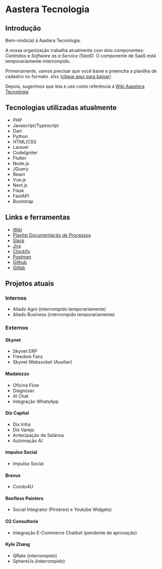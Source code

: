 # Aastera Tecnologia

## Introdução

Bem-vindo(a) à Aastera Tecnologia.

A nossa organização trabalha atualmente com dois componentes: *Contratos* e *Software as a Service (SaaS)*. O componente de SaaS está temporariamente interrompido.

Primeiramente, vamos precisar que você baixe e preencha a planilha de cadastro no formato .xlsx ([clique aqui para baixar](https://docs.google.com/spreadsheets/d/1T4abmD0SZwDWNdcncwaacz3oX5wKoatI/edit?usp=sharing&ouid=113204956876205314055&rtpof=true&sd=true))

Depois, sugerimos que leia e use como referência a [Wiki Aaastera Tecnologia](https://wiki.aastera.com)

## Tecnologias utilizadas atualmente

- PHP
- Javascript/Typescript
- Dart
- Python
- HTML/CSS
- Laravel
- CodeIgniter
- Flutter
- Node.js
- JQuery
- React
- Vue.js
- Next.js
- Flask
- FastAPI
- Bootstrap

## Links e ferramentas

- [Wiki](https://wiki.aastera.com)
- [Playlist Documentação de Processos](https://www.youtube.com/playlist?list=PLfgO_rAizr7IlNi88MGz0Msn041y_1zR8)
- [Slack](https://app.slack.com/client/T04GLJUPQ4B)
- [Jira](https://an-tecnologia-1.atlassian.net/jira)
- [Clockify](https://app.clockify.me)
- [Postman](https://www.postman.com/an-tecnologia)
- [Github](https://github.com/AN-Tecnologia)
- [Gitlab](https://gitlab.com/an-tecnologia)

## Projetos atuais

### Internos

- Aliado Agro (interrompido temporariamente)
- Aliado Business (interrompido temporariamente)

### Externos

#### Skynet

- Skynet ERP
- Freedom Fans
- Skynet Websocket (Auxiliar)

#### Madalozzo

- Oficina Flow
- Diagnoser
- AI Chat
- Integração WhatsApp

#### Dix Capital

- Dix Infra
- Dix Varejo
- Antecipação de Salários
- Automação AI

#### Impulso Social

- Impulso Social

#### Bravus

- Condo4U

#### Roofless Painters

- Social Integrator (Pinterest e Youtube Widgets)

#### O2 Consultoria

- Integração E-Commerce Chatbot (pendente de aprovação)

#### Kyle Zhang

- QRate (interrompido)
- SphereUs (interrompido)
